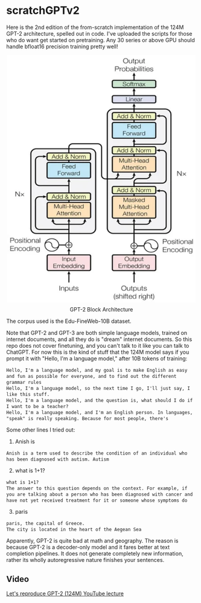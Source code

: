 # scratchGPTv2

Here is the 2nd edition of the from-scratch implementation of the 124M GPT-2 architecture, spelled out in code. I've uploaded the scripts for those who do want get started on pretraining. Any 30 series or above GPU should handle bfloat16 precision training pretty well!

<div align="center">
  <img src="image.png" alt="GPT-2 Block Architecture" width="500" style="display: block; margin-bottom: 10px;">
  <p style="margin-top: 0;">GPT-2 Block Architecture</p>
</div>

The corpus used is the Edu-FineWeb-10B dataset.

Note that GPT-2 and GPT-3 are both simple language models, trained on internet documents, and all they do is "dream" internet documents. So this repo does not cover finetuning, and you can't talk to it like you can talk to ChatGPT. For now this is the kind of stuff that the 124M model says if you prompt it with "Hello, I'm a language model," after 10B tokens of training:

```
Hello, I'm a language model, and my goal is to make English as easy and fun as possible for everyone, and to find out the different grammar rules
Hello, I'm a language model, so the next time I go, I'll just say, I like this stuff.
Hello, I'm a language model, and the question is, what should I do if I want to be a teacher?
Hello, I'm a language model, and I'm an English person. In languages, "speak" is really speaking. Because for most people, there's
```

Some other lines I tried out:

1. Anish is
```
Anish is a term used to describe the condition of an individual who has been diagnosed with autism. Autism
```

2. what is 1+1?
```
what is 1+1?
The answer to this question depends on the context. For example, if you are talking about a person who has been diagnosed with cancer and have not yet received treatment for it or someone whose symptoms do
```

3. paris
```
paris, the capital of Greece.
The city is located in the heart of the Aegean Sea
```

Apparently, GPT-2 is quite bad at math and geography. The reason is because GPT-2 is a decoder-only model and it fares better at text completion pipelines. It does not generate completely new information, rather its wholly autoregressive nature finishes your sentences.

## Video

[Let's reproduce GPT-2 (124M) YouTube lecture](https://youtu.be/l8pRSuU81PU)
